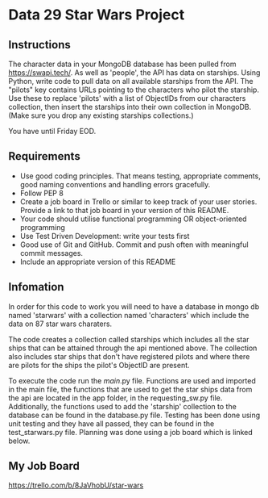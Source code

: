 # Data 29 Star Wars Project

## Instructions

The character data in your MongoDB database has been pulled from https://swapi.tech/.
As well as 'people', the API has data on starships.
Using Python, write code to pull data on all available starships from the API.
The "pilots" key contains URLs pointing to the characters who pilot the starship.
Use these to replace 'pilots' with a list of ObjectIDs from our characters collection, then insert the starships into their own collection in MongoDB.
(Make sure you drop any existing starships collections.)

You have until Friday EOD.

## Requirements

- Use good coding principles.  That means testing, appropriate comments, good naming conventions and handling errors gracefully.
- Follow PEP 8
- Create a job board in Trello or similar to keep track of your user stories.  Provide a link to that job board in your version of this README.
- Your code should utilise functional programming OR object-oriented programming
- Use Test Driven Development: write your tests first
- Good use of Git and GitHub. Commit and push often with meaningful commit messages.
- Include an appropriate version of this README

## Infomation
In order for this code to work you will need to have a database in mongo db named 'starwars' with a collection named 'characters' which include the data on 87 star wars charaters.

The code creates a collection called starships which includes all the star ships that can be attained through the api mentioned above.
The collection also includes star ships that don't have registered pilots and where there are pilots for the ships the pilot's ObjectID are present. 

To execute the code run the _main_.py file.
Functions are used and imported in the main file, the functions that are used to get the star ships data from the api are located in the app folder, in the requesting_sw.py file. Additionally, the functions used to add the 'starship' collection to the database can be found in the database.py file. Testing has been done using unit testing and they have all passed, they can be found in the test_starwars.py file. Planning was
done using a job board which is linked below. 


## My Job Board 
https://trello.com/b/8JaVhobU/star-wars
